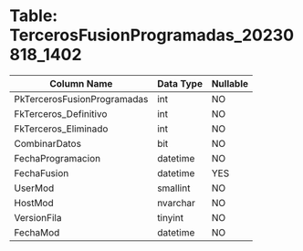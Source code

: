 # Table: TercerosFusionProgramadas_20230818_1402

| Column Name | Data Type | Nullable |
|-------------|-----------|----------|
| PkTercerosFusionProgramadas | int | NO |
| FkTerceros_Definitivo | int | NO |
| FkTerceros_Eliminado | int | NO |
| CombinarDatos | bit | NO |
| FechaProgramacion | datetime | NO |
| FechaFusion | datetime | YES |
| UserMod | smallint | NO |
| HostMod | nvarchar | NO |
| VersionFila | tinyint | NO |
| FechaMod | datetime | NO |
